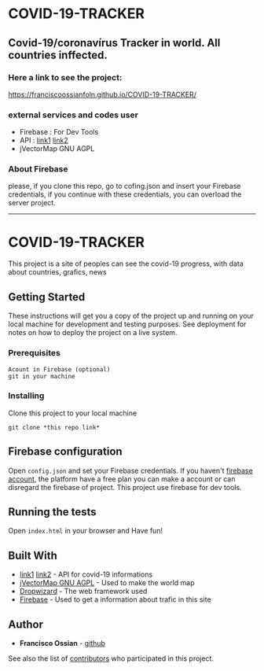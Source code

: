 # COVID-19-TRACKER
## Covid-19/coronavírus Tracker in world. All countries inffected.

### Here a link to see the project:
https://franciscoossianfoln.github.io/COVID-19-TRACKER/

### external services and codes user
- Firebase : For Dev Tools
- API : [link1](https://coronavirus-19-api.herokuapp.com/all) [link2](https://coronavirus-19-api.herokuapp.com/countries)   
- jVectorMap GNU AGPL

### About Firebase
please, if you clone this repo, go to cofing.json and insert your Firebase credentials, if you continue with these credentials, you can overload the server project.

-------------------------------------------------------------------------------------------------------------------------------------------------------------------------

# COVID-19-TRACKER

This project is a site of peoples can see the covid-19 progress, with data about countries, grafics, news

## Getting Started

These instructions will get you a copy of the project up and running on your local machine for development and testing purposes. See deployment for notes on how to deploy the project on a live system.

### Prerequisites

```
Acount in Firebase (optional)
git in your machine
```

### Installing

Clone this project to your local machine

```
git clone *this repo link*
```

## Firebase configuration

Open ```config.json``` and set your Firebase credentials.
If you haven't [firebase account](https://firebase.google.com), the platform have a free plan you can make a account or can disregard the firebase of project. This project use firebase for dev tools.


## Running the tests

Open ```index.html``` in your browser and Have fun!

## Built With

* [link1](https://coronavirus-19-api.herokuapp.com/all) [link2](https://coronavirus-19-api.herokuapp.com/countries) - API for covid-19 informations
* [jVectorMap GNU AGPL](https://jvectormap.com/) - Used to make the world map
* [Dropwizard](http://www.dropwizard.io/1.0.2/docs/) - The web framework used
* [Firebase](https://firebase.google.com) - Used to get a information about trafic in this site

## Author

* **Francisco Ossian** - [github](https://github.com/FranciscoOssianFOLN/)

See also the list of [contributors](https://github.com/FranciscoOssianFOLN/contributors) who participated in this project.